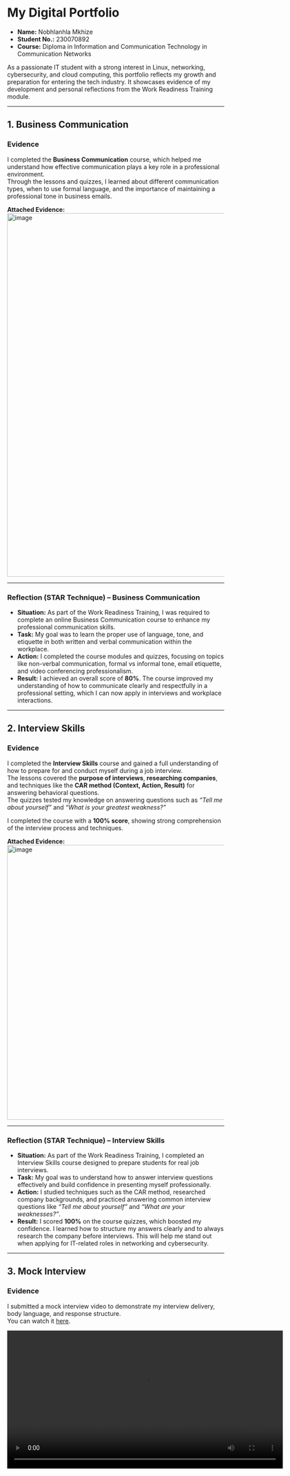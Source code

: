 # My Digital Portfolio  

- **Name:** Nobhlanhla Mkhize
- **Student No.:** 230070892
- **Course:** Diploma in Information and Communication Technology in Communication Networks  

As a passionate IT student with a strong interest in Linux, networking, cybersecurity, and cloud computing, this portfolio reflects my growth and preparation for entering the tech industry. It showcases evidence of my development and personal reflections from the Work Readiness Training module.  

---

## 1. Business Communication  

### Evidence  
I completed the **Business Communication** course, which helped me understand how effective communication plays a key role in a professional environment.  
Through the lessons and quizzes, I learned about different communication types, when to use formal language, and the importance of maintaining a professional tone in business emails.  

**Attached Evidence:**  
<img width="1767" height="843" alt="image" src="https://github.com/user-attachments/assets/42c25909-f4a1-43de-9228-188d5260c9b8" />

---

### Reflection (STAR Technique) – Business Communication  
- **Situation:** As part of the Work Readiness Training, I was required to complete an online Business Communication course to enhance my professional communication skills.  
- **Task:** My goal was to learn the proper use of language, tone, and etiquette in both written and verbal communication within the workplace.  
- **Action:** I completed the course modules and quizzes, focusing on topics like non-verbal communication, formal vs informal tone, email etiquette, and video conferencing professionalism.  
- **Result:** I achieved an overall score of **80%**. The course improved my understanding of how to communicate clearly and respectfully in a professional setting, which I can now apply in interviews and workplace interactions.  

---
## 2. Interview Skills  

### Evidence  
I completed the **Interview Skills** course and gained a full understanding of how to prepare for and conduct myself during a job interview.  
The lessons covered the **purpose of interviews**, **researching companies**, and techniques like the **CAR method (Context, Action, Result)** for answering behavioral questions.  
The quizzes tested my knowledge on answering questions such as *“Tell me about yourself”* and *“What is your greatest weakness?”*  

I completed the course with a **100% score**, showing strong comprehension of the interview process and techniques.

**Attached Evidence:**  
<img width="1280" height="637" alt="image" src="https://github.com/user-attachments/assets/c2e78b41-36ea-4db6-a03d-7cd095dfe118" />

---

### Reflection (STAR Technique) – Interview Skills  
- **Situation:** As part of the Work Readiness Training, I completed an Interview Skills course designed to prepare students for real job interviews.  
- **Task:** My goal was to understand how to answer interview questions effectively and build confidence in presenting myself professionally.  
- **Action:** I studied techniques such as the CAR method, researched company backgrounds, and practiced answering common interview questions like *“Tell me about yourself”* and *“What are your weaknesses?”*.  
- **Result:** I scored **100%** on the course quizzes, which boosted my confidence. I learned how to structure my answers clearly and to always research the company before interviews. This will help me stand out when applying for IT-related roles in networking and cybersecurity.  

---

## 3. Mock Interview  

### Evidence  
I submitted a mock interview video to demonstrate my interview delivery, body language, and response structure.  
You can watch it [here](https://github.com/wil-it2025/cv-tutorial-NonhlanhlaMkhize23/blob/56ed470de6a583f43b430086a643822534017109/Mock%20Interview.mp4).  

<video width="640" controls>
  <source src="https://github.com/wil-it2025/cv-tutorial-NonhlanhlaMkhize23/blob/56ed470de6a583f43b430086a643822534017109/Mock%20Interview.mp4>
  Your browser does not support the video tag.
</video>  

---

### Reflection (STAR Technique) – Mock Interview  
- **Situation:** As part of the Work Readiness module, I was required to record a mock interview to assess how I perform under interview conditions.  
- **Task:** My objective was to deliver concise, confident answers, demonstrate good posture, and apply communication skills learned earlier.  
- **Action:** I prepared responses to typical questions, practiced speaking clearly and maintaining eye contact, and recorded myself to review for improvement.  
- **Result:** The mock video shows my ability to stay composed and structured in responses. I identified areas to refine (e.g. expand technical examples, reduce filler words) and can now improve those for real interviews.  

---
## 4. Professional Networking  

### Evidence  
I completed the **Professional Networking** course and learned how important it is to build meaningful connections in the IT industry.  
The course explained the **purpose of networking**, how to approach networking events, and the importance of the **“golden rule” of networking — give before you get.**  
I also learned how to create and maintain professional relationships through platforms like **LinkedIn** and industry meetups.  

I achieved a **100% score**, showing my clear understanding of how professional networking supports career growth and future opportunities.  

**Attached Evidence:**  
<img width="1280" height="627" alt="image" src="https://github.com/user-attachments/assets/60832878-b37c-4036-b325-e1f376849968" />

---

### Reflection (STAR Technique) – Professional Networking  
- **Situation:** During the Work Readiness module, I was required to complete the Professional Networking course to improve my understanding of building professional connections.  
- **Task:** My aim was to learn how to approach networking situations confidently and to understand the value of professional relationships in the tech field.  
- **Action:** I completed the lessons and quizzes, learning the importance of attending networking events, maintaining professionalism online, and following up with new contacts.  
- **Result:** I achieved **100%** in the course, and I now understand how networking can open doors to mentorships, job opportunities, and collaborations in areas like networking and cybersecurity. I’ve since started improving my **LinkedIn** profile and plan to attend
---
## 5. Workplace Etiquette  

### Evidence  
I completed the **Workplace Etiquette** course, which taught me how to behave professionally in an office or remote work environment.  
The lessons covered topics such as **email etiquette**, **confidentiality**, **meeting punctuality**, and **responsible phone use**.  
I learned how to respond professionally to difficult messages, respect workplace rules, and maintain a positive attitude in all interactions.  

I achieved a **100% score** after completing all lessons and quizzes, which shows my understanding of appropriate workplace behavior.  

**Attached Evidence:**  
<img width="1280" height="607" alt="image" src="https://github.com/user-attachments/assets/72e32a0a-28fd-4483-be24-4e9320b198be" />

---

### Reflection (STAR Technique) – Workplace Etiquette  
- **Situation:** As part of the Work Readiness module, I needed to complete the Workplace Etiquette course to understand how to conduct myself professionally in different workplace scenarios.  
- **Task:** My objective was to learn how to manage communication, confidentiality, and punctuality in a professional setting.  
- **Action:** I completed lessons and quizzes covering workplace behavior such as responding to rude emails respectfully, arriving early for meetings, handling confidential information, and managing personal calls responsibly.  
- **Result:** I achieved **100%** in the course. I now understand how to maintain professionalism, handle sensitive information properly, and represent myself positively in the workplace skills that will help me in any IT or networking role.  

---

## Conclusion  

Completing the **Work Readiness Training** helped me understand what it takes to transition from being a student to a professional in the IT industry.  
Through the different modules  **Business Communication, Interview Skills, Mock Interview, Professional Networking, and Workplace Etiquette** I developed both soft and professional skills that will guide me in real-world work environments.  
 
This portfolio shows how I’ve grown in my confidence, communication, and professionalism.  
It also helped me discover how to present myself better during interviews, build valuable professional connections, and maintain ethical conduct in the workplace.  

Overall, this experience prepared me for the next stage of my career in **networking, cybersecurity, and cloud computing**, and gave me the tools to succeed both technically and professionally.   

---
